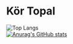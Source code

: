 <h1>Kör Topal</h1>

![Top Langs](https://github-readme-stats.vercel.app/api/top-langs/?username=kortopal&show_icons=true&theme=gruvbox)
<br>
[![Anurag's GitHub stats](https://github-readme-stats.vercel.app/api?username=kortopal&show_icons=true&theme=gruvbox)](https://github.com/kortopal)
